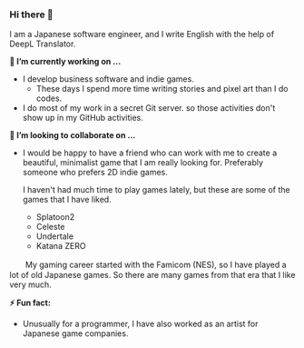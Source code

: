### Hi there 👋

I am a Japanese software engineer, and I write English with the help of DeepL Translator.

**🔭 I’m currently working on ...**

- I develop business software and indie games.
  - These days I spend more time writing stories and pixel art than I do codes.
- I do most of my work in a secret Git server. so those activities don't show up in my GitHub activities.


**👯 I’m looking to collaborate on ...**

  - I would be happy to have a friend who can work with me to create a beautiful, minimalist game that I am really looking for.
Preferably someone who prefers 2D indie games.

    I haven't had much time to play games lately, but these are some of the games that I have liked.
      - Splatoon2
      - Celeste
      - Undertale
      - Katana ZERO

  　　My gaming career started with the Famicom (NES), so I have played a lot of old Japanese games. So there are many games from that era that I like very much.
    

**⚡ Fun fact:**
  - Unusually for a programmer, I have also worked as an artist for Japanese game companies.


<!--
**sumibi-yakitori/sumibi-yakitori** is a ✨ _special_ ✨ repository because its `README.md` (this file) appears on your GitHub profile.

Here are some ideas to get you started:

- 🔭 I’m currently working on ...
- 🌱 I’m currently learning ...
- 👯 I’m looking to collaborate on ...
- 🤔 I’m looking for help with ...
- 💬 Ask me about ...
- 📫 How to reach me: ...
- 😄 Pronouns: ...
- ⚡ Fun fact: ...
-->
